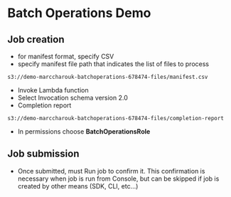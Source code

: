 # Batch Operations Demo

## Job creation

* for manifest format, specify CSV
* specify manifest file path that indicates the list of files to process

```
s3://demo-marccharouk-batchoperations-678474-files/manifest.csv
```
* Invoke Lambda function
* Select Invocation schema version 2.0
* Completion report

```
s3://demo-marccharouk-batchoperations-678474-files/completion-report
```
* In permissions choose **BatchOperationsRole**

## Job submission

* Once submitted, must Run job to confirm it. This confirmation is necessary when job is run from Console, but can be skipped if job is created by other means (SDK, CLI, etc...)